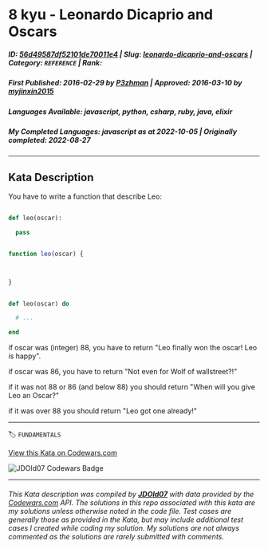 # 8 kyu - Leonardo Dicaprio and Oscars

##### **ID**: [56d49587df52101de70011e4](https://www.codewars.com/kata/56d49587df52101de70011e4) | **Slug**: [leonardo-dicaprio-and-oscars](https://www.codewars.com/kata/56d49587df52101de70011e4) | **Category**: `REFERENCE` | **Rank**: <span style="color:white">8 kyu</span>

##### **First Published**: 2016-02-29 ***by*** [P3zhman](https://www.codewars.com/users/P3zhman) | **Approved**: 2016-03-10 ***by*** [myjinxin2015](https://www.codewars.com/users/myjinxin2015)

##### **Languages Available**: javascript, python, csharp, ruby, java, elixir

##### **My Completed Languages**: javascript ***as at*** 2022-10-05 | **Originally completed**: 2022-08-27

---

## Kata Description


You have to write a function that describe Leo:

```python

def leo(oscar):

  pass

```

```javascript

function leo(oscar) {



}

```

```elixir

def leo(oscar) do

  # ...

end

```



if oscar was (integer) 88, you have to return "Leo finally won the oscar! Leo is happy".</br>

if oscar was 86, you have to return "Not even for Wolf of wallstreet?!"</br>

if it was not 88 or 86 (and below 88) you should return "When will you give Leo an Oscar?"</br>

if it was over 88 you should return "Leo got one already!"

---


🏷 `FUNDAMENTALS`


[View this Kata on Codewars.com](https://www.codewars.com/kata/56d49587df52101de70011e4)

![](https://www.codewars.com/users/jdold07/badges/large "JDOld07 Codewars Badge")

---

###### *This Kata description was compiled by [**JDOld07**](https://tpstech.dev) with data provided by the [Codewars.com](https://www.codewars.com) API.  The solutions in this repo associated with this kata are my solutions unless otherwise noted in the code file.  Test cases are generally those as provided in the Kata, but may include additional test cases I created while coding my solution.  My solutions are not always commented as the solutions are rarely submitted with comments.*
